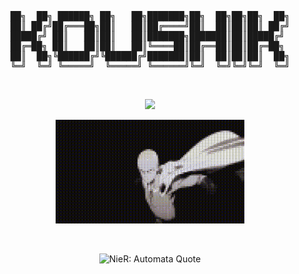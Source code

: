 <div align="center">

<pre>
██╗  ██╗ ██████╗ ██╗   ██╗███████╗██╗  ██╗██╗██╗  ██╗
██║ ██╔╝██╔═══██╗██║   ██║██╔════╝██║  ██║██║██║ ██╔╝
█████╔╝ ██║   ██║██║   ██║███████╗███████║██║█████╔╝ 
██╔═██╗ ██║   ██║██║   ██║╚════██║██╔══██║██║██╔═██╗ 
██║  ██╗╚██████╔╝╚██████╔╝███████║██║  ██║██║██║  ██╗
╚═╝  ╚═╝ ╚═════╝  ╚═════╝ ╚══════╝╚═╝  ╚═╝╚═╝╚═╝  ╚═╝
</pre>

<br />

<p align="center">
  <img src="https://readme-typing-svg.herokuapp.com/?font=JetBrains+Mono&size=16&duration=2500&color=FFFFFF&center=true&vCenter=true&width=400&height=50&lines=[Booting+Owl+Unit+2B];[BLACK+BOX:+Chillin'];[MEMORY+UNIT:+Vibing];[TACTICAL+SUPPORT:+Sending+it];[Protocol:+Crack+Mode+Enabled]" />
</p>


<p>
  <img src="media/media.gif" alt="2B" width="60%" style="max-width: 100%; height: auto;" />
</p>
<br />

</p>
<p>
<img src="https://readme-typing-svg.herokuapp.com/?font=JetBrains+Mono&size=16&duration=2500&pause=2000&color=FFFFFF&center=true&vCenter=true&width=800&height=50&repeat=true&lines=[Initiating+Final+Protocol];.............................;All+things+start+and+end+for+a+reason;We+vibe+in+a+loop+of+life+and+death;Is+this+a+curse+or+just+a+glitch%3F;.............................;[POD_153:+Backup+Complete];[POD_042:+Archived+and+Safe];[Long+Live+Mankind]" alt="NieR: Automata Quote" />

</p>

</div>


<!---- 👋 Hi, I’m @Koushik-Zzz
- 👀 I’m interested in Computer Science
- 🌱 I’m currently learning MERN stack
- 💞️ I’m looking to collaborate on ...
- 📫 How to reach me Mail Koushik02269@gmail.com
--->
<!---
Koushik-Zzz/Koushik-Zzz is a ✨ special ✨ repository because its `README.md` (this file) appears on your GitHub profile.
You can click the Preview link to take a look at your changes.
--->
